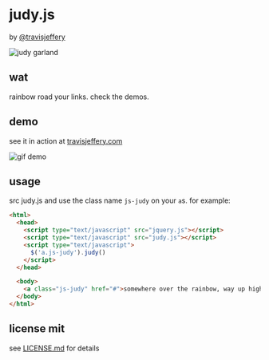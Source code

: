 # judy.js

by [@travisjeffery](http://twitter.com/travisjeffery)

![judy garland](https://raw.github.com/travisjeffery/judy.js/master/judy-garland.jpg)

## wat

rainbow road your links. check the demos.

## demo

see it in action at [travisjeffery.com](http://travisjeffery.com)

![gif demo](https://raw.github.com/travisjeffery/judy.js/master/judy.gif)

## usage

src judy.js and use the class name `js-judy` on your `a`s. for example:

``` html
<html>
  <head>
    <script type="text/javascript" src="jquery.js"></script>
    <script type="text/javascript" src="judy.js"></script>
    <script type="text/javascript">
      $('a.js-judy').judy()
    </script>
  </head>

  <body>
    <a class="js-judy" href="#">somewhere over the rainbow, way up high</a>
  </body>
</html>
```

## license mit

see [LICENSE.md](https://github.com/travisjeffery/judy.js/blob/master/LICENSE.md) for details
